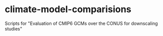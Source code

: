 # climate-model-comparisions
Scripts for "Evaluation of CMIP6 GCMs over the CONUS for downscaling studies"
